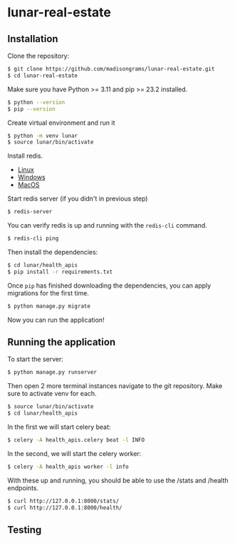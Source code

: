 # lunar-real-estate

## Installation 
Clone the repository:

```sh
$ git clone https://github.com/madisongrams/lunar-real-estate.git
$ cd lunar-real-estate
```

Make sure you have Python >= 3.11 and pip >= 23.2 installed. 
```sh
$ python --version
$ pip --version
```

Create virtual environment and run it
```sh
$ python -m venv lunar
$ source lunar/bin/activate
```

Install redis.
- [Linux](https://redis.io/docs/latest/operate/oss_and_stack/install/install-redis/install-redis-on-linux/)
- [Windows](https://redis.io/docs/latest/operate/oss_and_stack/install/install-redis/install-redis-on-windows/)
- [MacOS](https://redis.io/docs/latest/operate/oss_and_stack/install/install-redis/) 

Start redis server (if you didn't in previous step)
```sh
$ redis-server
```

You can verify redis is up and running with the `redis-cli` command.
```sh
$ redis-cli ping
```

Then install the dependencies:

```sh
$ cd lunar/health_apis
$ pip install -r requirements.txt
```

Once `pip` has finished downloading the dependencies, you can apply migrations for the first time.

```sh
$ python manage.py migrate
```

Now you can run the application!

## Running the application
To start the server:
```sh
$ python manage.py runserver
```

Then open 2 more terminal instances navigate to the git repository.
Make sure to activate venv for each.

```sh
$ source lunar/bin/activate
$ cd lunar/health_apis
```

In the first we will start celery beat:
```sh
$ celery -A health_apis.celery beat -l INFO
```

In the second, we will start the celery worker:
```sh
$ celery -A health_apis worker -l info
```

With these up and running, you should be able to use the /stats and /health endpoints.

```sh
$ curl http://127.0.0.1:8000/stats/
$ curl http://127.0.0.1:8000/health/
```

## Testing
